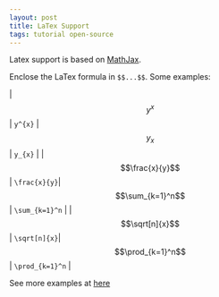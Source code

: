 ```yaml
---
layout: post
title: LaTex Support
tags: tutorial open-source
---
```


Latex support is based on [MathJax](https://www.mathjax.org/).

Enclose the LaTex formula in `$$...$$`. Some examples:

|  $$y^{x}$$ | `y^{x}`  | $$y_{x}$$  | `y_{x}`  |
|   $$\frac{x}{y}$$   |   `\frac{x}{y}`| $$\sum_{k=1}^n$$  | `\sum_{k=1}^n`  |
|   $$\sqrt[n]{x}$$   |   `\sqrt[n]{x}`| $$\prod_{k=1}^n$$  | `\prod_{k=1}^n`  |

See more examples at [here](https://ahenrij.me/2022/02/09/latex-cheatsheet.html)
